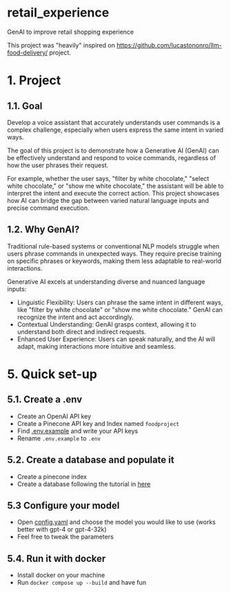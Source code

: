 # retail_experience
GenAI to improve retail shopping experience

This project was "heavily" inspired on https://github.com/lucastononro/llm-food-delivery/ project.

# 1. Project

## 1.1. Goal 
Develop a voice assistant that accurately understands user commands is a complex challenge, especially when users express the same intent in varied ways.

The goal of this project is to demonstrate how a Generative AI (GenAI) can be effectively understand and respond to voice commands, regardless of how the user phrases their request.

For example, whether the user says, "filter by white chocolate," "select white chocolate," or "show me white chocolate," the assistant will be able to interpret the intent and execute the correct action. This project showcases how AI can bridge the gap between varied natural language inputs and precise command execution.

## 1.2. Why GenAI?
Traditional rule-based systems or conventional NLP models struggle when users phrase commands in unexpected ways. They require precise training on specific phrases or keywords, making them less adaptable to real-world interactions.

Generative AI excels at understanding diverse and nuanced language inputs:
 - Linguistic Flexibility: Users can phrase the same intent in different ways, like "filter by white chocolate" or "show me white chocolate." GenAI can recognize the intent and act accordingly.
 - Contextual Understanding: GenAI grasps context, allowing it to understand both direct and indirect requests.
 - Enhanced User Experience: Users can speak naturally, and the AI will adapt, making interactions more intuitive and seamless.




# 5. Quick set-up

## 5.1. Create a .env
- Create an OpenAI API key
- Create a Pinecone API key and Index named `foodproject`
- Find [.env.example](./backend/.env.example) and write your API keys
- Rename `.env.example` to `.env`

## 5.2. Create a database and populate it
- Create a pinecone index
- Create a database following the tutorial in [here](./backend/src/data/README.md)

## 5.3 Configure your model
- Open [config.yaml](./backend/src/config/config.yaml) and choose the model you would like to use (works better with gpt-4 or gpt-4-32k)
- Feel free to tweak the parameters

## 5.4. Run it with docker
- Install docker on your machine
- Run ```docker compose up --build``` and have fun